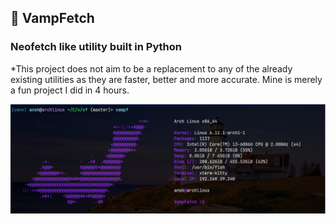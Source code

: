 ## 🦇 VampFetch 

### Neofetch like utility built in Python

*This project does not aim to be a replacement to any of the already existing utilities as they are faster, better and more accurate. Mine is merely a fun project I did in 4 hours.

![example image](https://github.com/anshag2007/vampfetch/blob/master/ex.png?raw=true)
